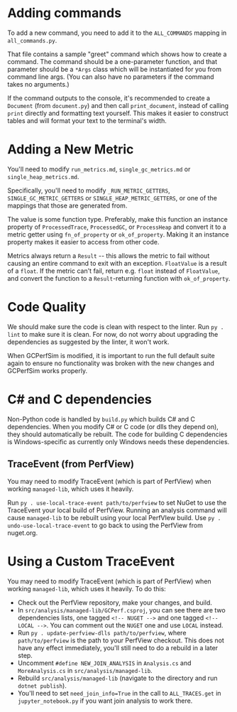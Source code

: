 # Adding commands

To add a new command, you need to add it to the `ALL_COMMANDS` mapping in `all_commands.py`.

That file contains a sample "greet" command which shows how to create a command. The command should be a one-parameter function, and that parameter should be a `*Args` class which will be instantiated for you from command line args. (You can also have no parameters if the command takes no arguments.)

If the command outputs to the console, it's recommended to create a `Document` (from `document.py`) and then call `print_document`, instead of calling `print` directly and formatting text yourself. This makes it easier to construct tables and will format your text to the terminal's width.

# Adding a New Metric

You'll need to modify `run_metrics.md`, `single_gc_metrics.md` or `single_heap_metrics.md`.

Specifically, you'll need to modify `_RUN_METRIC_GETTERS`, `SINGLE_GC_METRIC_GETTERS` or `SINGLE_HEAP_METRIC_GETTERS`, or one of the mappings that those are generated from.

The value is some function type. Preferably, make this function an instance property of `ProcessedTrace`, `ProcessedGC`, or `ProcessHeap` and convert it to a metric getter using `fn_of_property` or `ok_of_property`. Making it an instance property makes it easier to access from other code.

Metrics always return a `Result` -- this allows the metric to fail without causing an entire command to exit with an exception. `FloatValue` is a result of a `float`. If the metric can't fail, return e.g. `float` instead of `FloatValue`, and convert the function to a `Result`-returning function with `ok_of_property`.

# Code Quality

We should make sure the code is clean with respect to the linter. Run `py . lint` to make sure it is clean. For now, do not worry about upgrading the dependencies as suggested by the linter, it won't work.

When GCPerfSim is modified, it is important to run the full default suite again to ensure no functionality was broken with the new changes and GCPerfSim works properly.

# C# and C dependencies

Non-Python code is handled by `build.py` which builds C# and C dependencies.
When you modify C# or C code (or dlls they depend on), they should automatically be rebuilt.
The code for building C dependencies is Windows-specific as currently only Windows needs these dependencies.

## TraceEvent (from PerfView)

You may need to modify TraceEvent (which is part of PerfView) when working `managed-lib`, which uses it heavily.

Run `py . use-local-trace-event path/to/perfview` to set NuGet to use the TraceEvent your local build of PerfView. Running an analysis command will cause `managed-lib` to be rebuilt using your local PerfVIew build. Use `py . undo-use-local-trace-event` to go back to using the PerfView from nuget.org.

# Using a Custom TraceEvent

You may need to modify TraceEvent (which is part of PerfView) when working `managed-lib`, which uses it heavily. To do this:

* Check out the PerfView repository, make your changes, and build.
* In `src/analysis/managed-lib/GCPerf.csproj`, you can see there are two dependencies lists, one tagged `<!-- NUGET -->` and one tagged `<!-- LOCAL -->`. You can comment out the `NUGET` one and use `LOCAL` instead. 
* Run `py . update-perfview-dlls path/to/perfview`, where `path/to/perfview` is the path to your PerfView checkout.
  This does not have any effect immediately, you'll still need to do a rebuild in a later step.
* Uncomment `#define NEW_JOIN_ANALYSIS` in `Analysis.cs` and `MoreAnalysis.cs` in `src/analysis/managed-lib`.
* Rebuild `src/analysis/managed-lib` (navigate to the directory and run `dotnet publish`).
* You'll need to set `need_join_info=True` in the call to `ALL_TRACES.get` in `jupyter_notebook.py` if you want join analysis to work there.
